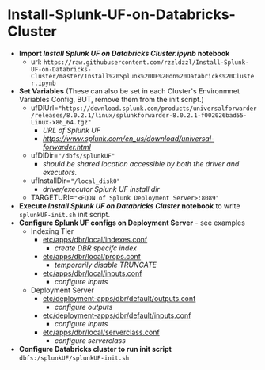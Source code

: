 # Install-Splunk-UF-on-Databricks-Cluster

* **Import *Install Splunk UF on Databricks Cluster.ipynb* notebook**
  * url: `https://raw.githubusercontent.com/rzzldzzl/Install-Splunk-UF-on-Databricks-Cluster/master/Install%20Splunk%20UF%20on%20Databricks%20Cluster.ipynb`
* **Set Variables** (These can also be set in each Cluster's Environmnet Variables Config, BUT, remove them from the init script.)
  * ufDlUrl=`"https://download.splunk.com/products/universalforwarder/releases/8.0.2.1/linux/splunkforwarder-8.0.2.1-f002026bad55-Linux-x86_64.tgz"`
    * *URL of Splunk UF*
    * *https://www.splunk.com/en_us/download/universal-forwarder.html*
  * ufDlDir=`"/dbfs/splunkUF"`
    * *should be shared location accessible by both the driver and executors.*
  * ufInstallDir=`"/local_disk0"`
    * *driver/executor Splunk UF install dir*
  * TARGETURI=`"<FQDN of Splunk Deployment Server>:8089"`
* **Execute *Install Splunk UF on Databricks Cluster* notebook** to write `splunkUF-init.sh` init script.
* **Configure Splunk UF configs on Deployment Server** - see examples
  * Indexing Tier
    * [etc/apps/dbr/local/indexes.conf](splunk_example_configs/idx/etc/apps/dbr/local/indexes.conf)
      * *create DBR specifc index*
    * [etc/apps/dbr/local/props.conf](splunk_example_configs/idx/etc/apps/dbr/local/props.conf)
      * *temporarily disable TRUNCATE*
    * [etc/apps/dbr/local/inputs.conf](splunk_example_configs/idx/etc/apps/dbr/local/inputs.conf)
      * *configure inputs*
  * Deployment Server
    * [etc/deployment-apps/dbr/default/outputs.conf](splunk_example_configs/ds/etc/deployment-apps/dbr/default/outputs.conf)
      * *configure outputs*
    * [etc/deployment-apps/dbr/default/inputs.conf](splunk_example_configs/ds/etc/deployment-apps/dbr/default/inputs.conf)
      * *configure inputs*
    * [etc/apps/dbr/local/serverclass.conf](splunk_example_configs/ds/etc/apps/dbr/local/serverclass.conf)
      * *configure serverclass*
* **Configure Databricks cluster to run init script** `dbfs:/splunkUF/splunkUF-init.sh`

